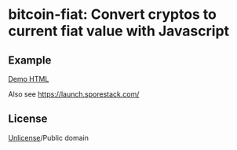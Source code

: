 # bitcoin-fiat: Convert cryptos to current fiat value with Javascript

## Example

[Demo HTML](example.html)

Also see https://launch.sporestack.com/

## License

[Unlicense](LICENSE)/Public domain
